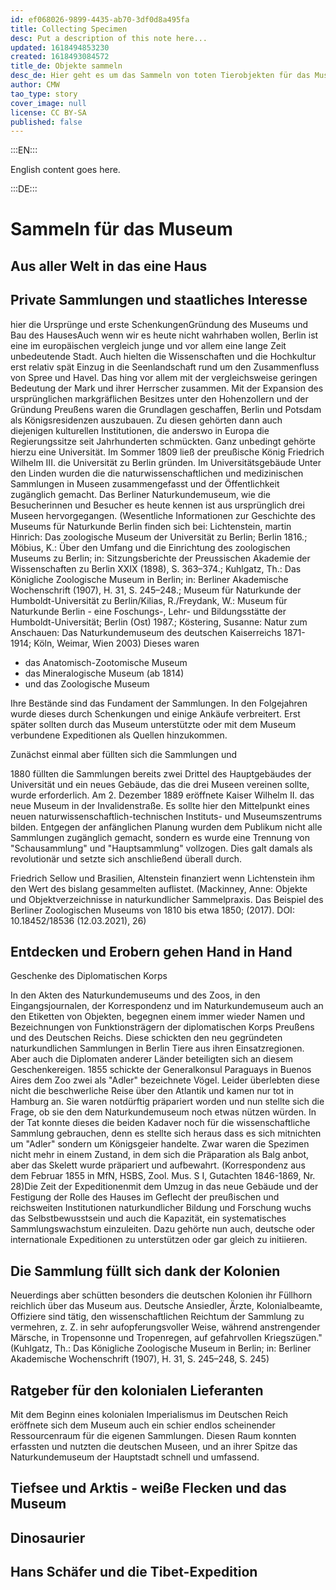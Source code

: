 ```yaml
---
id: ef068026-9899-4435-ab70-3df0d8a495fa
title: Collecting Specimen
desc: Put a description of this note here...
updated: 1618494853230
created: 1618493084572
title_de: Objekte sammeln
desc_de: Hier geht es um das Sammeln von toten Tierobjekten für das Museum.
author: CMW
tao_type: story
cover_image: null
license: CC BY-SA
published: false
---
```


:::EN:::

English content goes here.

:::DE:::

# Sammeln für das Museum

## Aus aller Welt in das eine Haus

## Private Sammlungen und staatliches Interesse

hier die Ursprünge und erste SchenkungenGründung des Museums und Bau des HausesAuch wenn wir es heute nicht wahrhaben wollen, Berlin ist eine im europäischen vergleich junge und vor allem eine lange Zeit unbedeutende Stadt. Auch hielten die Wissenschaften und die Hochkultur erst relativ spät Einzug in die Seenlandschaft rund um den Zusammenfluss von Spree und Havel. Das hing vor allem mit der vergleichsweise geringen Bedeutung der Mark und ihrer Herrscher zusammen. Mit der Expansion des ursprünglichen markgräflichen Besitzes unter den Hohenzollern und der Gründung Preußens waren die Grundlagen geschaffen, Berlin und Potsdam als Königsresidenzen auszubauen. Zu diesen gehörten dann auch diejenigen kulturellen Institutionen, die anderswo in Europa die Regierungssitze seit Jahrhunderten schmückten. Ganz unbedingt gehörte hierzu eine Universität. Im Sommer 1809 ließ der preußische König Friedrich Wilhelm III. die Universität zu Berlin gründen. Im Universitätsgebäude Unter den Linden wurden die  die naturwissenschaftlichen und medizinischen Sammlungen in Museen zusammengefasst und der Öffentlichkeit zugänglich gemacht. Das  Berliner Naturkundemuseum, wie die Besucherinnen und Besucher es heute kennen ist aus  ursprünglich drei Museen hervorgegangen. (Wesentliche Informationen zur Geschichte des Museums für Naturkunde Berlin finden sich bei: Lichtenstein, martin Hinrich: Das zoologische Museum der Universität zu Berlin; Berlin 1816.; Möbius, K.: Über den Umfang und die Einrichtung des zoologischen Museums zu Berlin; in: Sitzungsberichte der Preussischen Akademie der Wissenschaften zu Berlin XXIX (1898),  S. 363–374.; Kuhlgatz, Th.: Das Königliche Zoologische Museum in Berlin; in: Berliner Akademische Wochenschrift (1907), H. 31,  S. 245–248.; Museum für Naturkunde der Humboldt-Universität zu Berlin/Kilias, R./Freydank, W.: Museum für Naturkunde Berlin - eine Foschungs-, Lehr- und Bildungsstätte der Humboldt-Universität; Berlin (Ost) 1987.; Köstering, Susanne: Natur zum Anschauen: Das Naturkundemuseum des deutschen Kaiserreichs 1871-1914; Köln, Weimar, Wien 2003) Dieses waren

* das Anatomisch-Zootomische Museum
* das Mineralogische Museum (ab 1814)
* und das Zoologische Museum

Ihre Bestände sind das Fundament der Sammlungen. In den Folgejahren wurde dieses durch Schenkungen und einige Ankäufe verbreitert. Erst später sollten durch das Museum unterstützte oder mit dem Museum verbundene Expeditionen als Quellen hinzukommen.

Zunächst einmal aber füllten sich die Sammlungen und 

1880 füllten die Sammlungen bereits zwei Drittel des Hauptgebäudes der Universität und ein neues Gebäude, das die drei Museen vereinen sollte, wurde erforderlich. Am 2. Dezember 1889 eröffnete Kaiser Wilhelm II. das neue Museum in der Invalidenstraße. Es sollte hier den Mittelpunkt eines neuen naturwissenschaftlich-technischen Instituts- und Museumszentrums bilden. Entgegen der anfänglichen Planung wurden dem Publikum nicht alle Sammlungen zugänglich gemacht, sondern es wurde eine Trennung von "Schausammlung" und "Hauptsammlung" vollzogen. Dies galt damals als revolutionär und setzte sich anschließend überall durch.

Friedrich Sellow und Brasilien, Altenstein finanziert wenn Lichtenstein ihm den Wert des bislang gesammelten auflistet. (Mackinney, Anne: Objekte und Objektverzeichnisse in naturkundlicher Sammelpraxis. Das Beispiel des Berliner Zoologischen Museums von 1810 bis etwa 1850; (2017). DOI: 10.18452/18536 (12.03.2021), 26)

## Entdecken und Erobern gehen Hand in Hand

Geschenke des Diplomatischen Korps

In den Akten des Naturkundemuseums und des Zoos, in den Eingangsjournalen, der Korrespondenz und im Naturkundemuseum auch an den Etiketten von Objekten, begegnen einem immer wieder Namen und Bezeichnungen von Funktionsträgern der diplomatischen Korps Preußens und des Deutschen Reichs. Diese schickten den neu gegründeten naturkundlichen Sammlungen in Berlin Tiere aus ihren Einsatzregionen. Aber auch die Diplomaten anderer Länder beteiligten sich an diesem Geschenkereigen. 1855 schickte der Generalkonsul Paraguays in Buenos Aires dem Zoo zwei als "Adler" bezeichnete Vögel. Leider überlebten diese nicht die beschwerliche Reise über den Atlantik und kamen nur tot in Hamburg an. Sie waren notdürftig präpariert worden und nun stellte sich die Frage, ob sie den dem Naturkundemuseum noch etwas nützen würden. In der Tat konnte dieses die beiden Kadaver noch für die wissenschaftliche Sammlung gebrauchen, denn es stellte sich heraus dass es sich mitnichten um "Adler" sondern um Königsgeier handelte. Zwar waren die Spezimen nicht mehr in einem Zustand, in dem sich die Präparation als Balg anbot, aber das Skelett wurde präpariert und aufbewahrt. (Korrespondenz aus dem Februar 1855 in   MfN, HSBS, Zool. Mus. S I, Gutachten 1846-1869, Nr. 28)Die Zeit der Expeditionenmit dem Umzug in das neue Gebäude und der Festigung der Rolle des Hauses im Geflecht der preußischen und reichsweiten Institutionen naturkundlicher Bildung und Forschung wuchs das Selbstbewusstsein und auch die Kapazität, ein systematisches Sammlungswachstum einzuleiten. Dazu gehörte nun auch, deutsche oder internationale Expeditionen zu unterstützen oder gar gleich zu initiieren.

## Die Sammlung füllt sich dank der Kolonien

Neuerdings aber schütten besonders die deutschen Kolonien ihr Füllhorn reichlich über das Museum aus. Deutsche Ansiedler, Ärzte, Kolonialbeamte, Offiziere sind tätig, den wissenschaftlichen Reichtum der Sammlung zu vermehren, z. Z. in sehr aufopferungsvoller Weise, während anstrengender Märsche, in Tropensonne und Tropenregen, auf gefahrvollen Kriegszügen." (Kuhlgatz, Th.: Das Königliche Zoologische Museum in Berlin; in: Berliner Akademische Wochenschrift (1907), H. 31,  S. 245–248, S. 245)

## Ratgeber für den kolonialen Lieferanten

Mit dem Beginn eines kolonialen Imperialismus im Deutschen Reich eröffnete sich dem Museum auch ein schier endlos scheinender Ressourcenraum für die eigenen Sammlungen. Diesen Raum konnten erfassten und nutzten die deutschen Museen, und an ihrer Spitze das Naturkundemuseum der Hauptstadt schnell und umfassend.

## Tiefsee und Arktis - weiße Flecken und das Museum

## Dinosaurier

## Hans Schäfer und die Tibet-Expedition

